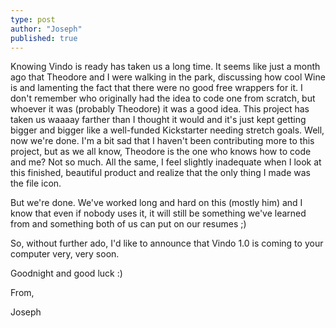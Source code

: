 ```yaml
---
type: post
author: "Joseph"
published: true
---
```


Knowing Vindo is ready has taken us a long time. It seems like just a month ago that Theodore and I were walking in the park, discussing how cool Wine is and lamenting the fact that there were no good free wrappers for it. I don't remember who originally had the idea to code one from scratch, but whoever it was (probably Theodore) it was a good idea. This project has taken us waaaay farther than I thought it would and it's just kept getting bigger and bigger like a well-funded Kickstarter needing stretch goals. Well, now we're done. I'm a bit sad that I haven't been contributing more to this project, but as we all know, Theodore is the one who knows how to code and me? Not so much. All the same, I feel slightly inadequate when I look at this finished, beautiful product and realize that the only thing I made was the file icon.

But we're done. We've worked long and hard on this (mostly him) and I know that even if nobody uses it, it will still be something we've learned from and something both of us can put on our resumes ;)

So, without further ado, I'd like to announce that Vindo 1.0 is coming to your computer very, very soon.

Goodnight and good luck :)

From,

Joseph
